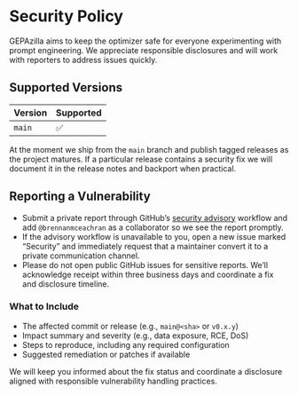 # Security Policy

GEPAzilla aims to keep the optimizer safe for everyone experimenting with prompt engineering. We appreciate responsible disclosures and will work with reporters to address issues quickly.

## Supported Versions

| Version | Supported |
| ------- | --------- |
| `main`  | ✅         |

At the moment we ship from the `main` branch and publish tagged releases as the project matures. If a particular release contains a security fix we will document it in the release notes and backport when practical.

## Reporting a Vulnerability

- Submit a private report through GitHub’s [security advisory](https://docs.github.com/code-security/security-advisories/working-with-repository-security-advisories/creating-a-repository-security-advisory) workflow and add `@brennanmceachran` as a collaborator so we see the report promptly.
- If the advisory workflow is unavailable to you, open a new issue marked “Security” and immediately request that a maintainer convert it to a private communication channel.
- Please do not open public GitHub issues for sensitive reports. We’ll acknowledge receipt within three business days and coordinate a fix and disclosure timeline.

### What to Include

- The affected commit or release (e.g., `main@<sha>` or `v0.x.y`)
- Impact summary and severity (e.g., data exposure, RCE, DoS)
- Steps to reproduce, including any required configuration
- Suggested remediation or patches if available

We will keep you informed about the fix status and coordinate a disclosure aligned with responsible vulnerability handling practices.
